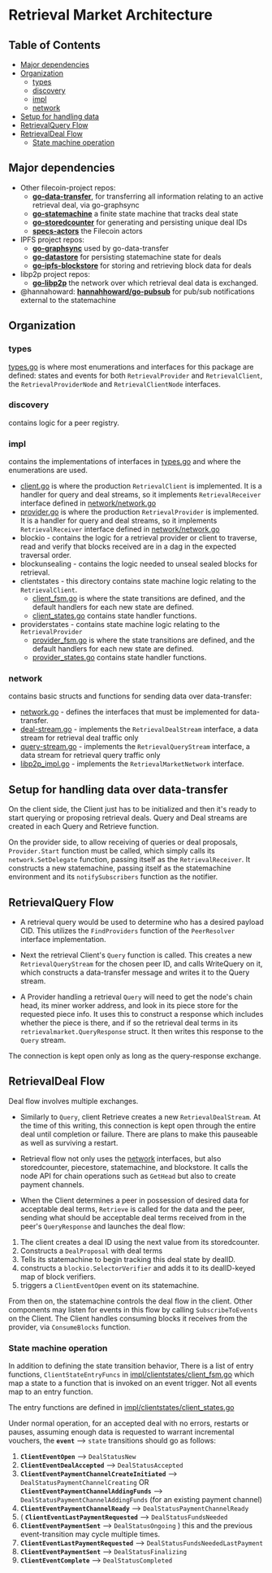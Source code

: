 # Retrieval Market Architecture

## Table of Contents
* [Major dependencies](#Major_dependencies)
* [Organization](#Organization)
    * [types](#types)
    * [discovery](#discovery)
    * [impl](#impl)
    * [network](#network)
* [Setup for handling data](#Setup_for_handling_data_over_data-transfer)
* [RetrievalQuery Flow](#RetrievalQuery_Flow)
* [RetrievalDeal Flow](#RetrievalDeal_Flow)
    * [State machine operation](#State_machine_operation)

## Major dependencies
* Other filecoin-project repos:
    * [**go-data-transfer**](https://github.com/filecoin-project/go-data-transfer), for transferring all information relating to an active 
        retrieval deal, via go-graphsync
    * [**go-statemachine**](https://github.com/filecoin-project/go-statemachine) a finite state machine that tracks deal state
    * [**go-storedcounter**](https://github.com/filecoin-project/go-storedcounter) for generating and persisting unique deal IDs
    * [**specs-actors**](https://github.com/filecoin-project/go-specs-actors) the Filecoin actors
* IPFS project repos:   
    * [**go-graphsync**](https://github.com/ipfs/go-graphsync) used by go-data-transfer
    * [**go-datastore**](https://github.com/ipfs/go-datastore) for persisting statemachine state for deals
    * [**go-ipfs-blockstore**](https://github.com/ipfs/go-ipfs-blockstore) for storing and retrieving block data for deals
* libp2p project repos:
    * [**go-libp2p**](https://github.com/libp2p/go-data-transfer) the network over which retrieval deal data is exchanged.
* @hannahoward: [**hannahhoward/go-pubsub**](https://github.com/hannahoward/go-pubsub) for pub/sub notifications external to the statemachine

## Organization
### types
[types.go](./types.go) is where most enumerations and interfaces for this package are defined: states and events for both 
`RetrievalProvider` and `RetrievalClient`, the `RetrievalProviderNode` and `RetrievalClientNode` interfaces.

### discovery
contains logic for a peer registry. 

### impl
contains the implementations of interfaces in [types.go](./types.go) and where the enumerations are used.
* [client.go](./impl/client.go) is where the production `RetrievalClient` is implemented. It is a handler for query and deal streams, so it implements `RetrievalReceiver` interface defined in [network/network.go](./network/network.go)
* [provider.go](./impl/provider.go) is where the production `RetrievalProvider` is implemented. It is a handler for query and deal streams, so it implements `RetrievalReceiver` interface defined in [network/network.go](./network/network.go)
* blockio - contains the logic for a retrieval provider or client to traverse, read and verify that blocks received are in a dag in the expected traversal order.
* blockunsealing - contains the logic needed to unseal sealed blocks for retrieval.
* clientstates - this directory contains state machine logic relating to the `RetrievalClient`.
    * [client_fsm.go](./impl/clientstates/client_fsm.go)  is where the state transitions are defined, and the default handlers for each new state are defined.
    * [client_states.go](./impl/clientstates/client_states.go) contains state handler functions.
* providerstates - contains state machine logic relating to the `RetrievalProvider`
    * [provider_fsm.go](./impl/providerstates/provider_fsm.go) is where the state transitions are defined, and the default handlers for each new state are defined.
    * [provider_states.go](./impl/providerstates/provider_states.go) contains state handler functions.

### network
contains basic structs and functions for sending data over data-transfer:
* [network.go](./network/network.go) - defines the interfaces that must be implemented for data-transfer.
* [deal-stream.go](./network/deal_stream.go) - implements the `RetrievalDealStream` interface, a data stream for retrieval deal traffic only
* [query-stream.go](./network/query_stream.go) - implements the `RetrievalQueryStream` interface, a data stream for retrieval query traffic only
* [libp2p_impl.go](./network/libp2p_impl.go) - implements the `RetrievalMarketNetwork` interface.

## Setup for handling data over data-transfer
On the client side, the Client just has to be initialized and then it's ready to start querying or proposing retrieval deals.
Query and Deal streams are created in each Query and Retrieve function.

On the provider side, to allow receiving of queries or deal proposals, `Provider.Start` function must be called, 
which simply calls its `network.SetDelegate` function, passing itself as the `RetrievalReceiver`. 
It constructs a new statemachine, passing itself as the statemachine environment and its `notifySubscribers` 
function as the notifier.


## RetrievalQuery Flow
* A retrieval query would be used to determine who has a desired payload CID. This utilizes 
the `FindProviders` function of the `PeerResolver` interface implementation.

* Next the retrieval Client's `Query` function is called. This creates a new `RetrievalQueryStream` for the chosen peer ID, 
and calls WriteQuery on it, which constructs a data-transfer message and writes it to the Query stream.

* A Provider handling a retrieval `Query` will need to get the node's chain head, its miner worker address, and look
in its piece store for the requested piece info. It uses this to construct a response which includes whether the
piece is there, and if so the retrieval deal terms in its `retrievalmarket.QueryResponse` struct.  It then writes this
response to the `Query` stream.

The connection is kept open only as long as the query-response exchange.

## RetrievalDeal Flow
Deal flow involves multiple exchanges.

* Similarly to `Query`, client Retrieve creates a new `RetrievalDealStream`.  At the time of this writing, this connection is 
kept open through the entire deal until completion or failure.  There are plans to make this pauseable as well as surviving
a restart.

* Retrieval flow not only uses the [network](./network/network.go) interfaces, but also storedcounter, piecestore, statemachine, and blockstore. 
It calls the node API for chain operations such as `GetHead` but also to create payment channels.

* When the Client determines a peer in possession of desired data for acceptable deal terms, `Retrieve` is called for the 
data and the peer, sending
what should be acceptable deal terms received from in the peer's `QueryResponse` and launches the deal flow:

1. The client creates a deal ID using the next value from its storedcounter.
1. Constructs a `DealProposal` with deal terms
1. Tells its statemachine to begin tracking this deal state by dealID.
1. constructs a `blockio.SelectorVerifier` and adds it to its dealID-keyed map of block verifiers.
1. triggers a `ClientEventOpen` event on its statemachine.

From then on, the statemachine controls the deal flow in the client. Other components may listen for events in this flow by calling
`SubscribeToEvents` on the Client. The Client handles consuming blocks it receives from the provider, via `ConsumeBlocks` function.

### State machine operation

In addition to defining the state transition behavior, There is a list of entry functions, `ClientStateEntryFuncs` in [impl/clientstates/client_fsm.go](./impl/clientstates/client_fsm.go) which map a 
state to a function that is invoked on an event trigger. Not all events map to an entry function.

The entry functions are defined in [impl/clientstates/client_states.go](./impl/clientstates/client_states.go)

Under normal operation, for an accepted deal with no errors, restarts or pauses, assuming enough data 
is requested to warrant incremental vouchers, the **`event`** ⟶ `state` transitions should go as follows: 

1. **`ClientEventOpen`** ⟶ `DealStatusNew`
1. **`ClientEventDealAccepted`** ⟶ `DealStatusAccepted`
1. **`ClientEventPaymentChannelCreateInitiated`** ⟶ `DealStatusPaymentChannelCreating` 
   OR <br>
   **`ClientEventPaymentChannelAddingFunds`** ⟶ `DealStatusPaymentChannelAddingFunds` (for an existing payment channel)
1. **`ClientEventPaymentChannelReady`** ⟶ `DealStatusPaymentChannelReady`
1. ( **`ClientEventLastPaymentRequested`** ⟶ `DealStatusFundsNeeded`
1.   **`ClientEventPaymentSent`** ⟶ `DealStatusOngoing` ) 
     this and the previous event-transition may cycle multiple times.
1. **`ClientEventLastPaymentRequested`** ⟶ `DealStatusFundsNeededLastPayment`
1. **`ClientEventPaymentSent`** ⟶ `DealStatusFinalizing`
1. **`ClientEventComplete`** ⟶ `DealStatusCompleted`
